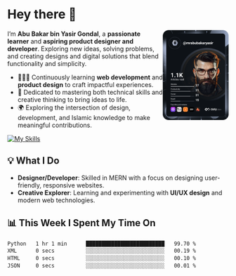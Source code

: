 # Hey there 👋  

<a href="https://app.daily.dev/Abubakar_Yasir"><img src="https://github.com/AbubakarYasir/AbubakarYasir/blob/main/devcard.svg" align="right" width="150" alt="Abubakar Yasir's Dev Card"/></a>

I’m **Abu Bakar bin Yasir Gondal**, a **passionate learner** and **aspiring product designer and developer**. Exploring new ideas, solving problems, and creating designs and digital solutions that blend functionality and simplicity.  

- 👨🏻‍💻 Continuously learning **web development** and **product design** to craft impactful experiences.  
- 👤 Dedicated to mastering both technical skills and creative thinking to bring ideas to life.  
- 🌍 Exploring the intersection of design, development, and Islamic knowledge to make meaningful contributions.  

[![My Skills](https://skillicons.dev/icons?i=js,mongodb,express,react,nodejs,sass,vscode,linux,heroku)](Skills)  

## 💡 What I Do  
- **Designer/Developer**: Skilled in MERN with a focus on designing user-friendly, responsive websites.  
- **Creative Explorer**: Learning and experimenting with **UI/UX design** and modern web technologies.  

## 📊 This Week I Spent My Time On  
<!--START_SECTION:waka-->

```txt
Python   1 hr 1 min      █████████████████████████   99.70 %
XML      0 secs          ░░░░░░░░░░░░░░░░░░░░░░░░░   00.19 %
HTML     0 secs          ░░░░░░░░░░░░░░░░░░░░░░░░░   00.10 %
JSON     0 secs          ░░░░░░░░░░░░░░░░░░░░░░░░░   00.01 %
```

<!--END_SECTION:waka-->
